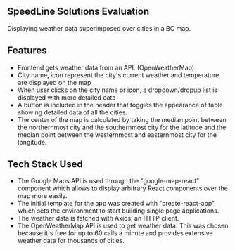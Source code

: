 ## SpeedLine Solutions Evaluation 

Displaying weather data superimposed over cities in a BC map. 

## Features
- Frontend gets weather data from an API. (OpenWeatherMap)
- City name, icon represent the city's current weather and temperature are displayed on the map
- When user clicks on the city name or icon, a dropdown/dropup list is displayed with more detailed data
- A button is included in the header that toggles the appearance of table showing detailed data of all the cities. 
- The center of the map is calculated by taking the median point between the northernmost city and the southernmost city for the latitude and the median point between the westernmost and easternmost city for the longitude. 


## Tech Stack Used
- The Google Maps API is used through the "google-map-react" component which allows to display arbitrary React components over the map more easily.
- The initial template for the app was created with "create-react-app", which sets the environment to start building single page applications.  
- The weather data is fetched with Axios, an HTTP client.
- The OpenWeatherMap API is used to get weather data. This was chosen because it's free for up to 60 calls a minute and provides extensive weather data for thousands of cities. 
